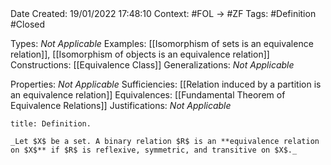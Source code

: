 <br />
<br />

Date Created: 19/01/2022 17:48:10
Context: #FOL $\to$ #ZF
Tags: #Definition #Closed  

Types: _Not Applicable_
Examples: [[Isomorphism of sets is an equivalence relation]], [[Isomorphism of objects is an equivalence relation]]
Constructions: [[Equivalence Class]]
Generalizations: _Not Applicable_

Properties: _Not Applicable_
Sufficiencies: [[Relation induced by a partition is an equivalence relation]]
Equivalences: [[Fundamental Theorem of Equivalence Relations]]
Justifications: _Not Applicable_

``` ad-Definition
title: Definition.

_Let $X$ be a set. A binary relation $R$ is an **equivalence relation on $X$** if $R$ is reflexive, symmetric, and transitive on $X$._

```
